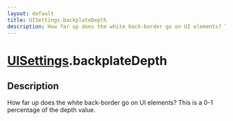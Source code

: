 ```yaml
---
layout: default
title: UISettings.backplateDepth
description: How far up does the white back-border go on UI elements? This is a 0-1 percentage of the depth value.
---
```

# [UISettings]({{site.url}}/Pages/Reference/UISettings.html).backplateDepth

## Description
How far up does the white back-border go on UI elements? This is a 0-1 percentage of the depth value.

